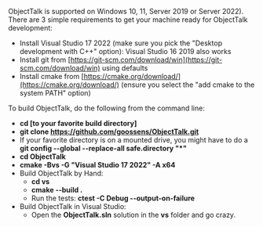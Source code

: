 ObjectTalk is supported on Windows 10, 11, Server 2019
or Server 2022). There are 3 simple requirements
to get your machine ready for ObjectTalk development:

* Install Visual Studio 17 2022 (make sure you pick the "Desktop development with C++" option): Visual Studio 16 2019 also works
* Install git from [https://git-scm.com/download/win](https://git-scm.com/download/win) using defaults
* Install cmake from [https://cmake.org/download/](https://cmake.org/download/) (ensure you select  the "add cmake to the system PATH" option)

To build ObjectTalk, do the following from the command line:

* **cd [to your favorite build directory]**
* **git clone https://github.com/goossens/ObjectTalk.git**
* If your favorite directory is on a mounted drive, you might have to do a **git config --global --replace-all safe.directory "*"**
* **cd ObjectTalk**
* **cmake -Bvs -G "Visual Studio 17 2022" -A x64**
* Build ObjectTalk by Hand:
	* **cd vs**
	* **cmake --build .**
	* Run the tests: **ctest -C Debug --output-on-failure**
* Build ObjectTalk in Visual Studio:
	* Open the **ObjectTalk.sln** solution in the **vs** folder and go crazy.
